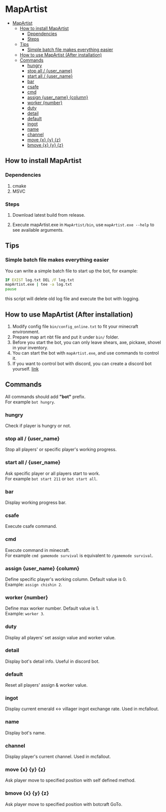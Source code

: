 # MapArtist

- [MapArtist](#mapartist)
  - [How to install MapArtist](#how-to-install-mapartist)
    - [Dependencies](#dependencies)
    - [Steps](#steps)
  - [Tips](#tips)
    - [Simple batch file makes everything easier](#simple-batch-file-makes-everything-easier)
  - [How to use MapArtist (After installation)](#how-to-use-mapartist-after-installation)
  - [Commands](#commands)
    - [hungry](#hungry)
    - [stop all / {user\_name}](#stop-all--user_name)
    - [start all / {user\_name}](#start-all--user_name)
    - [bar](#bar)
    - [csafe](#csafe)
    - [cmd](#cmd)
    - [assign {user\_name} {column}](#assign-user_name-column)
    - [worker {number}](#worker-number)
    - [duty](#duty)
    - [detail](#detail)
    - [default](#default)
    - [ingot](#ingot)
    - [name](#name)
    - [channel](#channel)
    - [move {x} {y} {z}](#move-x-y-z)
    - [bmove {x} {y} {z}](#bmove-x-y-z)

## How to install MapArtist

### Dependencies

1. cmake
2. MSVC

### Steps

1. Download latest build from release.

1. Execute mapArtist.exe in `MapArtist/bin`, use `mapArtist.exe --help` to see available arguments.

## Tips

### Simple batch file makes everything easier

You can write a simple batch file to start up the bot, for example:

```bat
IF EXIST log.txt DEL /F log.txt
mapArtist.exe | tee -a log.txt
pause
```

this script will delete old log file and execute the bot with logging.

## How to use MapArtist (After installation)
1. Modify config file `bin/config_online.txt` to fit your minecraft environment.
2. Prepare map art nbt file and put it under `bin/` folder.
3. Before you start the bot, you can only leave shears, axe, pickaxe, shovel in your inventory.
4. You can start the bot with `mapArtist.exe`, and use commands to control it.
5. If you want to control bot with discord, you can create a discord bot yourself. [link](https://dpp.dev/creating-a-bot-application.html)

## Commands

All commands should add **"bot"** prefix.  
For example `bot hungry`.

### hungry

Check if player is hungry or not.

### stop all / {user_name}

Stop all players' or specific player's working progress.

### start all / {user_name}

Ask specific player or all players start to work.\
For example `bot start 211` or `bot start all`.

### bar

Display working progress bar.

### csafe

Execute csafe command.

### cmd

Execute command in minecraft.\
For example `cmd gamemode survival` is equivalent to `/gamemode survival`.

### assign {user_name} {column}

Define specific player's working column. Default value is 0.\
Example: `assign chishin 2`.

### worker {number}

Define max worker number. Default value is 1.\
Example: `worker 3`.

### duty

Display all players' set assign value and worker value.

### detail

Display bot's detail info. Useful in discord bot.

### default

Reset all players' assign & worker value.

### ingot

Display current emerald <-> villager ingot exchange rate. Used in mcfallout.

### name

Display bot's name.

### channel

Display player's current channel. Used in mcfallout.

### move {x} {y} {z}

Ask player move to specified position with self defined method.

### bmove {x} {y} {z}

Ask player move to specified position with botcraft GoTo.
